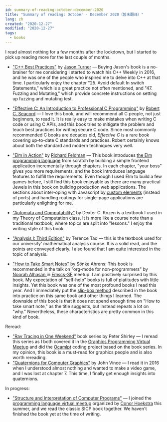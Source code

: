 ```yaml
---
id: summary-of-reading-october-december-2020
title: "Summary of reading: October - December 2020（暂未翻译）"
lang: zh
created: "2020-12-27"
modified: "2020-12-27"
tags:
  - books
---
```


I read almost nothing for a few months after the lockdown, but I started to pick up reading more for the last couple of months.

- ["C++ Best Practices"](https://leanpub.com/cppbestpractices) by [Jason Turner](https://twitter.com/lefticus) — Buying Jason's book is a no-brainer for me considering I started to watch his C++ Weekly in 2016, and he was one of the people who inspired me to delve into C++ at that time. I particularly enjoy the chapter "25. Avoid default In switch Statements," which is a great practice not often mentioned, and "47. Fuzzing and Mutating," which provide concrete instructions on setting up fuzzing and mutating test.

- ["Effective C: An Introduction to Professional C Programming"](https://nostarch.com/Effective_C) by [Robert C. Seacord](https://twitter.com/RCS) — I love this book, and will recommend all C people, not just beginners, to read it. It is really easy to make mistakes when writing C code or using C APIs, and this book tries to mitigate the problem and teach best practices for writing secure C code. Since most commonly recommended C books are decades old, _Effective C_ is a rare book covering up-to-date C standards and practices. Robert certainly knows about both the standard and modern techniques very well.

- ["Elm in Action"](https://www.manning.com/books/elm-in-action) by [Richard Feldman](https://twitter.com/rtfeldman) — This book introduces [the Elm programming language](https://elm-lang.org/) from scratch by building a simple frontend application incrementally through chapters. In each chapter, "your boss" gives you more requirements, and the book introduces language features to fulfill the requirements. Even though I used Elm to build a few games before, I still find this book enjoyable as there are many practical Jewels in this book on building production web applications. The sections about inter-oping with Javascript by [custom elements](https://developer.mozilla.org/en-US/docs/Web/Web_Components/Using_custom_elements) (instead of ports) and handling routings for single-page applications are particularly enlighting for me.

- ["Automata and Computability"](https://www.amazon.com/Automata-Computability-Undergraduate-Computer-Science/dp/0387949070#ace-g9766277718) by Dexter C. Kozen is a textbook I used in my Theory of Computation class. It is more like a course note than a traditional textbook, where topics are split into "lessons." I enjoy the writing style of this book.

- ["Analysis I: Third Edition"](https://www.amazon.com/Analysis-Third-Texts-Readings-Mathematics-ebook-dp-B01LFAANIW/dp/B01LFAANIW/ref=mt_other?_encoding=UTF8&me=&qid=) by Terence Tao — this is the textbook used for our university' mathematical analysis course. It is a solid read, and the points are conveyed clearly. I also found that I am quite interested in the topic of analysis.

- ["How to Take Smart Notes"](https://www.amazon.com/dp/1542866502) by Sönke Ahrens: This book is recommended in the talk on "org-mode for non-programmers" by [Noorah Alhasan
  ](http://noorahalhasan.com/) in [Emscs-SF](https://www.meetup.com/Emacs-SF/) meetup.
  I am positively surprised by this book. My expectation of "self-help" books is full of platitudes with little insights. Yet this book was one of the most profound books I read this year. And I immediately put the [slip-box method](https://en.wikipedia.org/wiki/Zettelkasten) described in the book into practice on this same book and other things I learned. The downside of this book is that it does not spend enough time on "How to take smart note," as the title suggests, but instead repeats a lot on "why." Nevertheless, these characteristics are pretty common in this kind of book.

Reread:

- ["Ray Tracing in One Weekend"](https://raytracing.github.io/) book series by Peter Shirley — I reread this series as I both covered it in the [Graphics Programming Virtual Meetup](https://www.meetup.com/Graphics-Programming-Virtual-Meetup/) and did the [Ocamlpt](https://github.com/LesleyLai/ocamlpt) coding project based on the book series. In my opinion, this book is a must-read for graphics people and is also worth rereading.
- ["Quaternions for Computer Graphics"](https://www.springer.com/gp/book/9780857297594) by John Vince — I read it in 2016 when I understood almost nothing and wanted to make a video game, and I was lost at chapter 7. This time, I finally get enough insights into quaternions.

In progress:

- ["Structure and Interpretation of Computer Programs"](https://mitpress.mit.edu/sites/default/files/sicp/index.html) — I joined the [programming language virtual meetup](https://www.meetup.com/Programming-Languages-Toronto-Meetup) organized by [Conor Hoekstra](https://twitter.com/code_report) this summer, and we read the classic SICP book together. We haven't finished the book yet at the time of writing.
